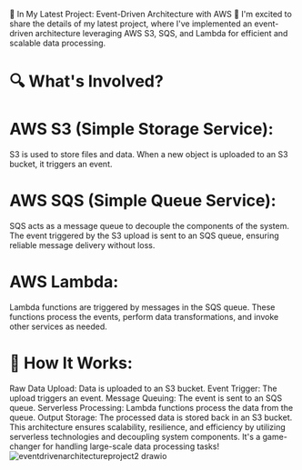 🚀 In My Latest Project: Event-Driven Architecture with AWS 🚀
I'm excited to share the details of my latest project, where I've implemented an event-driven architecture leveraging AWS S3, SQS, and Lambda for efficient and scalable data processing.
# **🔍 What's Involved?**

# **AWS S3 (Simple Storage Service):**
S3 is used to store files and data. When a new object is uploaded to an S3 bucket, it triggers an event.

# **AWS SQS (Simple Queue Service):**
SQS acts as a message queue to decouple the components of the system. The event triggered by the S3 upload is sent to an SQS queue, ensuring reliable message delivery without loss.

# **AWS Lambda:**
Lambda functions are triggered by messages in the SQS queue. These functions process the events, perform data transformations, and invoke other services as needed.

# **🔗 How It Works:**
Raw Data Upload: Data is uploaded to an S3 bucket.
Event Trigger: The upload triggers an event.
Message Queuing: The event is sent to an SQS queue.
Serverless Processing: Lambda functions process the data from the queue.
Output Storage: The processed data is stored back in an S3 bucket.
This architecture ensures scalability, resilience, and efficiency by utilizing serverless technologies and decoupling system components. It's a game-changer for handling large-scale data processing tasks!
![eventdrivenarchitectureproject2 drawio](https://github.com/user-attachments/assets/98b33ff5-65fa-4e00-9854-722b747f24a7)




